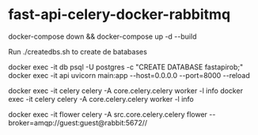 # fast-api-celery-docker-rabbitmq

docker-compose down && docker-compose up -d --build

Run ./createdbs.sh to create de batabases

docker exec -it db psql -U postgres -c "CREATE DATABASE fastapirob;"
docker exec -it api uvicorn main:app --host=0.0.0.0 --port=8000 --reload

docker exec -it celery celery -A core.celery.celery worker -l info
docker exec -it celery celery -A core.celery.celery worker -l info


docker exec -it flower celery -A src.core.celery.celery flower --broker=amqp://guest:guest@rabbit:5672//